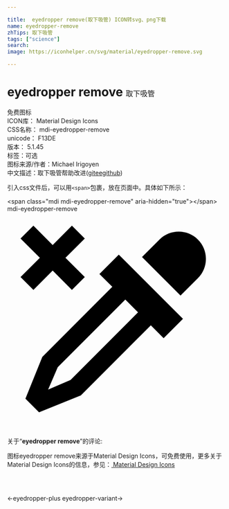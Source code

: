 ```yaml
---

title:  eyedropper remove(取下吸管) ICON转svg、png下载
name: eyedropper-remove
zhTips: 取下吸管
tags: ["science"]
search: 
image: https://iconhelper.cn/svg/material/eyedropper-remove.svg

---
```


# eyedropper remove  <small style="font-size: 60%;font-weight: 100">取下吸管</small>


<div class="detail-page">
<p>
<span><span class="badge-success badge">免费图标</span> </span>
<br/>
<span>
ICON库：
<span class="badge-secondary badge">Material Design Icons</span> 
</span>
<br/>
<span>
CSS名称：
<span class="badge-secondary badge">mdi-eyedropper-remove</span> 
</span>
<br/>
<span>
unicode：
<span class="badge-secondary badge">F13DE</span> 
<copy-btn content='F13DE' btn-title=""></copy-btn>
<copy-btn :content='String.fromCodePoint(parseInt("F13DE", 16))' btn-title="复制U"></copy-btn>
</span>
<br/>
<span>
版本：
<span class="badge-secondary badge">5.1.45</span> 
</span><br/><span>标签：<span class="badge-light badge"><router-link to="/tags/science.html">可选</router-link></span></span>
<br/>
<span>图标来源/作者：<span class="badge-light badge">Michael Irigoyen</span></span> 
<br/>
<span class="zh-detail">中文描述：<span class="badge-primary badge">取下吸管</span><span class="help-link"><span>帮助改进</span>(<a href="https://gitee.com/liuwave/icon-helper/edit/master/json/material/eyedropper-remove.json" target="_blank" rel="noopener noreferrer">gitee</a><a href="https://github.com/liuwave/icon-helper/edit/master/json/material/eyedropper-remove.json" target="_blank" rel="noopener noreferrer">github</a></span>)</span><br/>
</p>
</div>
<div class="alert alert-dark">
  <i class="mdi mdi-eyedropper-remove mdi-48px"></i>
  <i class="mdi mdi-eyedropper-remove mdi-36px"></i>
  <i class="mdi mdi-eyedropper-remove mdi-24px"></i>
  <i class="mdi mdi-eyedropper-remove mdi-18px"></i>
</div>
<div>
  <p>引入css文件后，可以用<code>&lt;span&gt;</code>包裹，放在页面中。具体如下所示：    
  </p>
  <div class="alert alert-primary" style="font-size: 14px">
    &lt;span class="mdi mdi-eyedropper-remove" aria-hidden="true"&gt;&lt;/span&gt;
    <copy-btn content='<span class="mdi mdi-eyedropper-remove" aria-hidden="true"></span>'></copy-btn>
  </div>
  <div class="alert alert-secondary">
    <i class="mdi mdi-eyedropper-remove"
    style="font-size: 24px"
    aria-hidden="true"></i> mdi-eyedropper-remove
    <copy-btn content="mdi-eyedropper-remove" btn-title="复制图标名称"></copy-btn>
  </div>
</div>
<div id="svg" class="svg-wrap">
<svg xmlns="http://www.w3.org/2000/svg" viewBox="0 0 24 24"><path d="M19.35 11.72L17.22 13.85L15.81 12.43L8.1 20.14L3.5 22L2 20.5L3.86 15.9L11.57 8.19L10.15 6.78L12.28 4.65L19.35 11.72M16.76 3C17.93 1.83 19.83 1.83 21 3S22.17 6.07 21 7.24L19.08 9.16L14.84 4.92L16.76 3M5.56 17.03L4.5 19.5L6.97 18.44L14.4 11L13 9.6L5.56 17.03M8.54 2.88L6.41 5L8.54 7.12L7.12 8.54L5 6.41L2.88 8.54L1.46 7.12L3.59 5L1.46 2.88L2.88 1.47L5 3.59L7.12 1.47L8.54 2.88Z" /></svg>
</div>
<detail full-name='mdi-eyedropper-remove'></detail>
<div class="icon-detail__container">
<p>关于“<b>eyedropper remove</b>”的评论:</p>
</div>
<Vssue title="关于“eyedropper remove”的评论" />    
<div><p>图标eyedropper remove来源于Material Design Icons，可免费使用，更多关于 Material Design Icons的信息，参见：<a target="_blank" href="https://iconhelper.cn/material.html"> Material Design Icons</a>
</p></div>

<div style="padding:2rem 0 " class="page-nav"><p class="inner"><span class="prev">←<router-link to="/icon/eyedropper-plus.html">eyedropper-plus</router-link></span> <span class="next"><router-link to="/icon/eyedropper-variant.html">eyedropper-variant</router-link>→</span></p></div>

